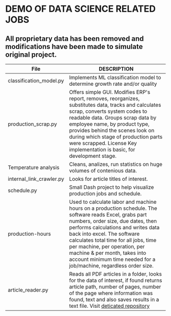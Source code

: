 # DEMO OF DATA SCIENCE RELATED JOBS

## All proprietary data has been removed and modifications have been made to simulate original project.
| File | DESCRIPTION |
|-----|-------------|
|classification_model.py|Implements ML classification model to determine growth rate and/or quality|
|production_scrap.py|Offers simple GUI. Modifies ERP's report, removes, reorganizes, substitutes data, tracks and calculates scrap, converts system codes to readable data. Groups scrap data by employee name, by product type, provides behind the scenes look on during which stage of production parts were scrapped. License Key implementation is basic, for development stage.|
|Temperature analysis|Cleans, analizes, run statistics on huge volumes of contenious data.
|internal_link_crawler.py|Looks for article titles of interest.|
|schedule.py|Small Dash project to help visualize production jobs and schedule.|
|production-hours|Used to calculate labor and machine hours on a production schedule. The software reads Excel, grabs part numbers, order size, due dates, then performs calculations and writes data back into excel. The software calculates total time for all jobs, time per machine, per operation, per machine & per month, takes into account minimum time needed for a job/machine, regardless order size.|
|article_reader.py| Reads all PDF articles in a folder, looks for the data of interest, if found returns article path, number of pages, number of the page where information was found, text and also saves results in a text file. Visit [deticated repository](https://github.com/LearnFL/proj-article-reader)|
